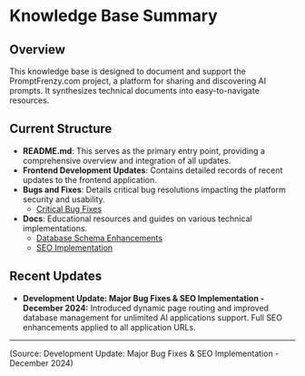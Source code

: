# Knowledge Base Summary

## Overview
This knowledge base is designed to document and support the PromptFrenzy.com project, a platform for sharing and discovering AI prompts. It synthesizes technical documents into easy-to-navigate resources.

## Current Structure
- **README.md**: This serves as the primary entry point, providing a comprehensive overview and integration of all updates.
- **Frontend Development Updates**: Contains detailed records of recent updates to the frontend application.
- **Bugs and Fixes**: Details critical bug resolutions impacting the platform security and usability.
  - [Critical Bug Fixes](./bugs-and-fixes/critical-bug-fixes.md)
- **Docs**: Educational resources and guides on various technical implementations.
  - [Database Schema Enhancements](./docs/database-schema-enhancements.md)
  - [SEO Implementation](./docs/seo-implementation.md)

## Recent Updates
- **Development Update: Major Bug Fixes & SEO Implementation - December 2024:** Introduced dynamic page routing and improved database management for unlimited AI applications support. Full SEO enhancements applied to all application URLs.

---
(Source: Development Update: Major Bug Fixes & SEO Implementation - December 2024)